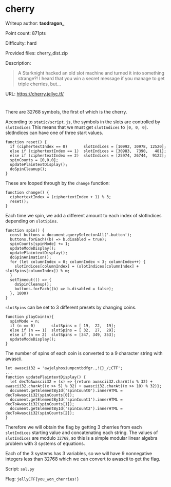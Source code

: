 # cherry
Writeup author: **taodragon_**

Point count: 871pts

Difficulty: hard

Provided files: cherry_dist.zip

Description:
>A Starknight hacked an old slot machine and turned it into something strange?! I heard that you win a secret message if you manage to get triple cherries, but...

URL: https://cherry.jellyc.tf/
# 

There are 32768 symbols, the first of which is the cherry.

According to `static/script.js`, the symbols in the slots are controlled by `slotIndices`
This means that we must get `slotIndices` to `[0, 0, 0]`.
slotIndices can have one of three start values.
```
function reset() {
  if (ciphertextIndex == 0)       slotIndices = [10992, 30978, 12520];
  else if (ciphertextIndex == 1)  slotIndices = [30983,  7390,   481];
  else if (ciphertextIndex == 2)  slotIndices = [25974, 26744,  9122];
  spinCounts = [0,0,0];
  updatePlaintextDisplay();
  doSpinCleanup();
}
```
These are looped through by the `change` function:
```
function change() {
  ciphertextIndex = (ciphertextIndex + 1) % 3;
  reset();
}
```
Each time we spin, we add a different amount to each index of slotIndices depending on `slotSpins`.
```
function spin() {
  const buttons = document.querySelectorAll('.button');
  buttons.forEach((b) => b.disabled = true);
  spinCounts[spinMode] += 1;
  updateModeDisplay();
  updatePlaintextDisplay();
  doSpinAnimation();
  for (let columnIndex = 0; columnIndex < 3; columnIndex++) {
    slotIndices[columnIndex] = (slotIndices[columnIndex] + slotSpins[columnIndex]) % m;
  }
  setTimeout(() => {
    doSpinCleanup();
    buttons.forEach((b) => b.disabled = false);
  }, 1800)
}
```
`slotSpins` can be set to 3 different presets by changing coins.
```
function playCoin(n){
  spinMode = n;
  if (n == 0)       slotSpins = [ 19,  22,  19];
  else if (n == 1)  slotSpins = [ 32,  27,  29];
  else if (n == 2)  slotSpins = [347, 349, 353];
  updateModeDisplay();
}
```
The number of spins of each coin is converted to a 9 character string with awascii.
```
let awascii32 = 'awjelyhosiumpcntbdfgr.,!{}_/;CTF';
...
function updatePlaintextDisplay() {
  let decToAwascii32 = (x) => {return awascii32.charAt(x % 32) + awascii32.charAt((x >> 5) % 32) + awascii32.charAt((x >> 10) % 32)};
  document.getElementById('spinCount0').innerHTML = decToAwascii32(spinCounts[0]);
  document.getElementById('spinCount1').innerHTML = decToAwascii32(spinCounts[1]);
  document.getElementById('spinCount2').innerHTML = decToAwascii32(spinCounts[2]);
}
```
Therefore we will obtain the flag by getting 3 cherries from each `slotIndices` starting value and concatenating each string.
The values of `slotIndices` are modulo `32768`, so this is a simple modular linear algebra problem with 3 systems of equations.

Each of the 3 systems has 3 variables, so we will have 9 nonnegative integers less than 32768 which we can convert to awascii to get the flag.

Script: `sol.py`

Flag: `jellyCTF{you_won_cherries!}`
